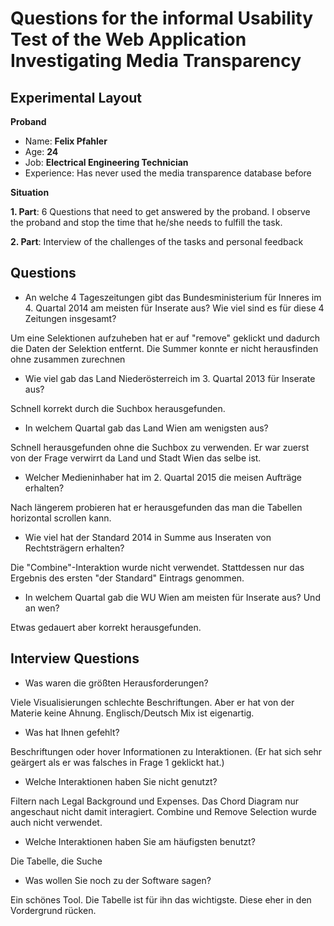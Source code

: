 # Questions for the informal Usability Test of the Web Application Investigating Media Transparency

## Experimental Layout

**Proband**

 * Name: **Felix Pfahler**
 * Age: **24**
 * Job: **Electrical Engineering Technician**
 * Experience: Has never used the media transparence database before

**Situation**

**1. Part**: 6 Questions that need to get answered by the proband. I observe the proband and stop the time that he/she needs to fulfill the task.

**2. Part**: Interview of the challenges of the tasks and personal feedback

## Questions

 * An welche 4 Tageszeitungen gibt das Bundesministerium für Inneres im 4. Quartal 2014 am meisten für Inserate aus? Wie viel sind es für diese 4 Zeitungen insgesamt?

Um eine Selektionen aufzuheben hat er auf "remove" geklickt und dadurch die Daten der Selektion entfernt. Die Summer konnte er nicht herausfinden ohne zusammen zurechnen

 * Wie viel gab das Land Niederösterreich im 3. Quartal 2013 für Inserate aus?

Schnell korrekt durch die Suchbox herausgefunden.

 * In welchem Quartal gab das Land Wien am wenigsten aus?

Schnell herausgefunden ohne die Suchbox zu verwenden. Er war zuerst von der Frage verwirrt da Land und Stadt Wien das selbe ist.

 * Welcher Medieninhaber hat im 2. Quartal 2015 die meisen Aufträge erhalten?

Nach längerem probieren hat er herausgefunden das man die Tabellen horizontal scrollen kann.

 * Wie viel hat der Standard 2014 in Summe aus Inseraten von Rechtsträgern erhalten? 

Die "Combine"-Interaktion wurde nicht verwendet. Stattdessen nur das Ergebnis des ersten "der Standard" Eintrags genommen.

 * In welchem Quartal gab die WU Wien am meisten für Inserate aus? Und an wen?

Etwas gedauert aber korrekt herausgefunden.


## Interview Questions

 * Was waren die größten Herausforderungen?

Viele Visualisierungen schlechte Beschriftungen. Aber er hat von der Materie keine Ahnung. Englisch/Deutsch Mix ist eigenartig.

 * Was hat Ihnen gefehlt?

Beschriftungen oder hover Informationen zu Interaktionen. (Er hat sich sehr geärgert als er was falsches in Frage 1 geklickt hat.)

 * Welche Interaktionen haben Sie nicht genutzt?

Filtern nach Legal Background und Expenses. Das Chord Diagram nur angeschaut nicht damit interagiert. Combine und Remove Selection wurde auch nicht verwendet. 

 * Welche Interaktionen haben Sie am häufigsten benutzt?

Die Tabelle, die Suche

 * Was wollen Sie noch zu der Software sagen?

Ein schönes Tool. Die Tabelle ist für ihn das wichtigste. Diese eher in den Vordergrund rücken.
